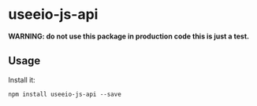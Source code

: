 # useeio-js-api

__WARNING: do not use this package in production code this is just a test.__

## Usage

Install it:

```
npm install useeio-js-api --save
```

